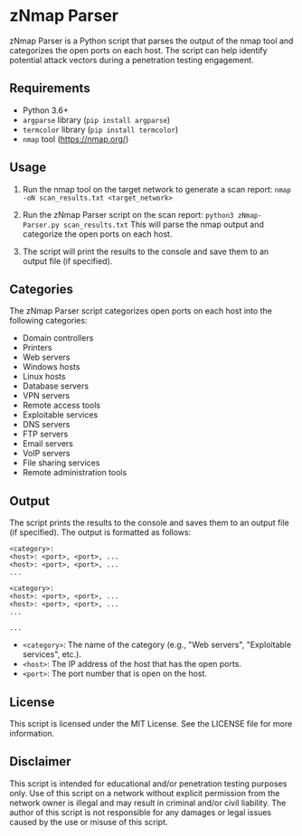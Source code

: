 # zNmap Parser

zNmap Parser is a Python script that parses the output of the nmap tool and categorizes the open ports on each host. The script can help identify potential attack vectors during a penetration testing engagement.

## Requirements

- Python 3.6+
- `argparse` library (`pip install argparse`)
- `termcolor` library (`pip install termcolor`)
- `nmap` tool (https://nmap.org/)

## Usage

1. Run the nmap tool on the target network to generate a scan report:
`nmap -oN scan_results.txt <target_network>`

2. Run the zNmap Parser script on the scan report:
`python3 zNmap-Parser.py scan_results.txt`
This will parse the nmap output and categorize the open ports on each host.

3. The script will print the results to the console and save them to an output file (if specified).

## Categories

The zNmap Parser script categorizes open ports on each host into the following categories:

- Domain controllers
- Printers
- Web servers
- Windows hosts
- Linux hosts
- Database servers
- VPN servers
- Remote access tools
- Exploitable services
- DNS servers
- FTP servers
- Email servers
- VoIP servers
- File sharing services
- Remote administration tools

## Output

The script prints the results to the console and saves them to an output file (if specified). The output is formatted as follows:
```
<category>:
<host>: <port>, <port>, ...
<host>: <port>, <port>, ...
...

<category>:
<host>: <port>, <port>, ...
<host>: <port>, <port>, ...
...

...
```

- `<category>`: The name of the category (e.g., "Web servers", "Exploitable services", etc.).
- `<host>`: The IP address of the host that has the open ports.
- `<port>`: The port number that is open on the host.

## License

This script is licensed under the MIT License. See the LICENSE file for more information.

## Disclaimer

This script is intended for educational and/or penetration testing purposes only. Use of this script on a network without explicit permission from the network owner is illegal and may result in criminal and/or civil liability. The author of this script is not responsible for any damages or legal issues caused by the use or misuse of this script.
